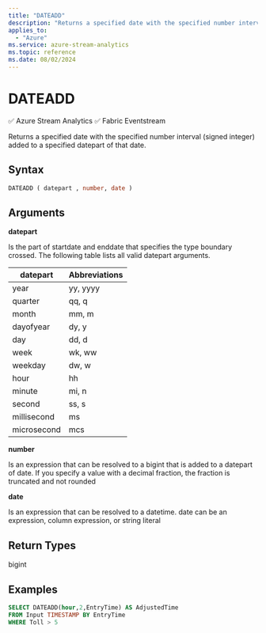 ```yaml
---
title: "DATEADD"
description: "Returns a specified date with the specified number interval (signed integer) added to a specified datepart of that date."
applies_to: 
  - "Azure"
ms.service: azure-stream-analytics
ms.topic: reference
ms.date: 08/02/2024
---
```

# DATEADD
:white_check_mark: Azure Stream Analytics :white_check_mark: Fabric Eventstream

  Returns a specified date with the specified number interval (signed integer) added to a specified datepart of that date.  
  
 ## Syntax  
  
```SQL   
DATEADD ( datepart , number, date )  
```  
  
## Arguments  
 **datepart**  
  
 Is the part of startdate and enddate that specifies the type boundary crossed. The following table lists all valid datepart arguments.  
  
|datepart|Abbreviations|  
|--------------|-------------------|  
|year|yy, yyyy|  
|quarter|qq, q|  
|month|mm, m|  
|dayofyear|dy, y|  
|day|dd, d|  
|week|wk, ww|  
|weekday|dw, w|  
|hour|hh|  
|minute|mi, n|  
|second|ss, s|  
|millisecond|ms|  
|microsecond|mcs|  
  
 **number**  
  
 Is an expression that can be resolved to a bigint that is added to a datepart of date. If you specify a value with a decimal fraction, the fraction is truncated and not rounded  
  
 **date**  
  
 Is an expression that can be resolved to a datetime. date can be an expression, column expression,  or string literal  
  
## Return Types  
 bigint  
  
## Examples  
  
```SQL  
SELECT DATEADD(hour,2,EntryTime) AS AdjustedTime
FROM Input TIMESTAMP BY EntryTime  
WHERE Toll > 5  
  
```  
  
  
